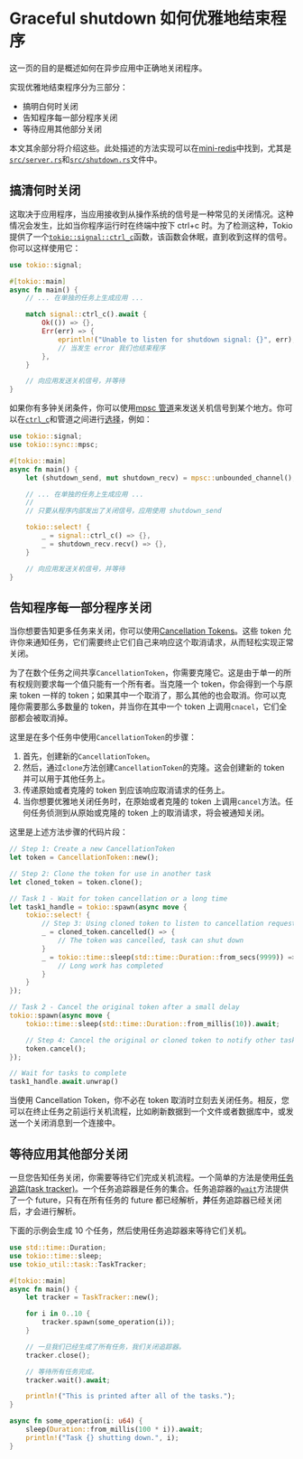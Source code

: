 # Graceful shutdown 如何优雅地结束程序

这一页的目的是概述如何在异步应用中正确地关闭程序。

实现优雅地结束程序分为三部分：

- 搞明白何时关闭
- 告知程序每一部分程序关闭
- 等待应用其他部分关闭

本文其余部分将介绍这些。此处描述的方法实现可以在[mini-redis](https://github.com/tokio-rs/mini-redis/)中找到，尤其是[`src/server.rs`](https://github.com/tokio-rs/mini-redis/blob/master/src/server.rs)和[`src/shutdown.rs`](https://github.com/tokio-rs/mini-redis/blob/master/src/shutdown.rs)文件中。

## 搞清何时关闭

这取决于应用程序，当应用接收到从操作系统的信号是一种常见的关闭情况。这种情况会发生，比如当你程序运行时在终端中按下 ctrl+c 时。为了检测这种，Tokio 提供了一个[`tokio::signal::ctrl_c`](https://docs.rs/tokio/1/tokio/signal/fn.ctrl_c.html)函数，该函数会休眠，直到收到这样的信号。你可以这样使用它：

```rust
use tokio::signal;

#[tokio::main]
async fn main() {
    // ... 在单独的任务上生成应用 ...

    match signal::ctrl_c().await {
        Ok(()) => {},
        Err(err) => {
            eprintln!("Unable to listen for shutdown signal: {}", err);
            // 当发生 error 我们也结束程序
        },
    }

    // 向应用发送关机信号，并等待
}
```

如果你有多钟关闭条件，你可以使用[mpsc 管道](https://docs.rs/tokio/1/tokio/sync/mpsc/index.html)来发送关机信号到某个地方。你可以在[`ctrl_c`](https://docs.rs/tokio/1/tokio/signal/fn.ctrl_c.html)和管道之间进行[选择](https://docs.rs/tokio/1/tokio/macro.select.html)，例如：

```rust
use tokio::signal;
use tokio::sync::mpsc;

#[tokio::main]
async fn main() {
    let (shutdown_send, mut shutdown_recv) = mpsc::unbounded_channel();

    // ... 在单独的任务上生成应用 ...
    //
    // 只要从程序内部发出了关闭信号，应用使用 shutdown_send

    tokio::select! {
        _ = signal::ctrl_c() => {},
        _ = shutdown_recv.recv() => {},
    }

    // 向应用发送关机信号，并等待
}
```

## 告知程序每一部分程序关闭

当你想要告知更多任务来关闭，你可以使用[Cancellation Tokens](https://docs.rs/tokio-util/latest/tokio_util/sync/struct.CancellationToken.html)。这些 token 允许你来通知任务，它们需要终止它们自己来响应这个取消请求，从而轻松实现正常关闭。

为了在数个任务之间共享`CancellationToken`，你需要克隆它。这是由于单一的所有权规则要求每一个值只能有一个所有者。当克隆一个 token，你会得到一个与原来 token 一样的 token；如果其中一个取消了，那么其他的也会取消。你可以克隆你需要那么多数量的 token，并当你在其中一个 token 上调用`cnacel`，它们全部都会被取消掉。

这里是在多个任务中使用`CancellationToken`的步骤：

1. 首先，创建新的`CancellationToken`。
2. 然后，通过`clone`方法创建`CancellationToken`的克隆。这会创建新的 token 并可以用于其他任务上。
3. 传递原始或者克隆的 token 到应该响应取消请求的任务上。
4. 当你想要优雅地关闭任务时，在原始或者克隆的 token 上调用`cancel`方法。任何任务侦测到从原始或克隆的 token 上的取消请求，将会被通知关闭。

这里是上述方法步骤的代码片段：

```rust
// Step 1: Create a new CancellationToken
let token = CancellationToken::new();

// Step 2: Clone the token for use in another task
let cloned_token = token.clone();

// Task 1 - Wait for token cancellation or a long time
let task1_handle = tokio::spawn(async move {
    tokio::select! {
        // Step 3: Using cloned token to listen to cancellation requests
        _ = cloned_token.cancelled() => {
            // The token was cancelled, task can shut down
        }
        _ = tokio::time::sleep(std::time::Duration::from_secs(9999)) => {
            // Long work has completed
        }
    }
});

// Task 2 - Cancel the original token after a small delay
tokio::spawn(async move {
    tokio::time::sleep(std::time::Duration::from_millis(10)).await;

    // Step 4: Cancel the original or cloned token to notify other tasks about shutting down gracefully
    token.cancel();
});

// Wait for tasks to complete
task1_handle.await.unwrap()
```

当使用 Cancellation Token，你不必在 token 取消时立刻去关闭任务。相反，您可以在终止任务之前运行关机流程，比如刷新数据到一个文件或者数据库中，或发送一个关闭消息到一个连接中。

## 等待应用其他部分关闭

一旦您告知任务关闭，你需要等待它们完成关机流程。一个简单的方法是使用[任务追踪(task tracker)](https://docs.rs/tokio-util/latest/tokio_util/task/task_tracker)。一个任务追踪器是任务的集合。任务追踪器的[`wait`](https://docs.rs/tokio-util/latest/tokio_util/task/task_tracker/struct.TaskTracker.html#method.wait)方法提供了一个 future，只有在所有任务的 future 都已经解析，**并**任务追踪器已经关闭后，才会进行解析。

下面的示例会生成 10 个任务，然后使用任务追踪器来等待它们关机。

```rust
use std::time::Duration;
use tokio::time::sleep;
use tokio_util::task::TaskTracker;

#[tokio::main]
async fn main() {
    let tracker = TaskTracker::new();

    for i in 0..10 {
        tracker.spawn(some_operation(i));
    }

    // 一旦我们已经生成了所有任务，我们关闭追踪器。
    tracker.close();

    // 等待所有任务完成。
    tracker.wait().await;

    println!("This is printed after all of the tasks.");
}

async fn some_operation(i: u64) {
    sleep(Duration::from_millis(100 * i)).await;
    println!("Task {} shutting down.", i);
}
```
